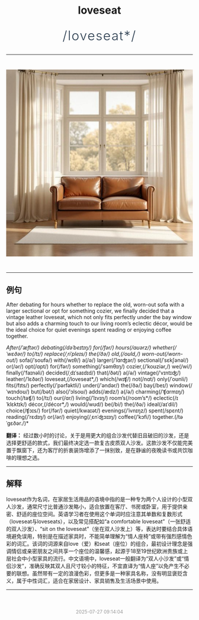 <div align="center">

# loveseat

<div style="margin: 30px 0;">
<h1 style="font-size: 2.5em; font-weight: 300; letter-spacing: 2px; margin: 0; color: #2c3e50;">
/loveseat*/
</h1>
</div>

</div>

---

<div align="center" style="margin: 40px 0;">

![loveseat](images/loveseat.png)

</div>

---

## 例句

After debating for hours whether to replace the old, worn-out sofa with a larger sectional or opt for something cozier, we finally decided that a vintage leather loveseat, which not only fits perfectly under the bay window but also adds a charming touch to our living room’s eclectic décor, would be the ideal choice for quiet evenings spent reading or enjoying coffee together.

*After(/ˈæftər/) debating(/dəˈbeɪtɪŋ/) for(/fər/) hours(/aʊərz/) whether(/ˈwɛðər/) to(/tɪ/) replace(/ˌriˈpleɪs/) the(/ðə/) old,(/oʊld,/) worn-out(/worn-out*/) sofa(/ˈsoʊfə/) with(/wɪθ/) a(/ə/) larger(/ˈlɑrʤər/) sectional(/ˈsɛkʃənəl/) or(/ər/) opt(/ɑpt/) for(/fər/) something(/ˈsəmθɪŋ/) cozier,(/ˈkoʊziər,/) we(/wi/) finally(/ˈfaɪnəli/) decided(/ˌdɪˈsaɪdɪd/) that(/ðət/) a(/ə/) vintage(/ˈvɪntɪʤ/) leather(/ˈlɛðər/) loveseat,(/loveseat*,/) which(/wɪʧ/) not(/nɑt/) only(/ˈoʊnli/) fits(/fɪts/) perfectly(/ˈpərfəktli/) under(/ˈəndər/) the(/ðə/) bay(/beɪ/) window(/ˈwɪndoʊ/) but(/bət/) also(/ˈɔlsoʊ/) adds(/ædz/) a(/ə/) charming(/ˈʧɑrmɪŋ/) touch(/təʧ/) to(/tɪ/) our(/ɑr/) living(/ˈlɪvɪŋ/) room’s(/room’s*/) eclectic(/ɪˈklɛktɪk/) décor,(/décor*,/) would(/wʊd/) be(/bi/) the(/ðə/) ideal(/aɪˈdil/) choice(/ʧɔɪs/) for(/fər/) quiet(/kwaɪət/) evenings(/ˈivnɪŋz/) spent(/spɛnt/) reading(/ˈrɛdɪŋ/) or(/ər/) enjoying(/ˌɛnˈʤɔɪɪŋ/) coffee(/ˈkɔfi/) together.(/təˈgɛðər./)*

**翻译：** 经过数小时的讨论，关于是用更大的组合沙发代替旧且破旧的沙发，还是选择更舒适的款式，我们最终决定选一款复古皮质双人沙发。这款沙发不仅能完美置于飘窗下，还为客厅的折衷装饰增添了一抹别致，是在静谧的夜晚读书或共饮咖啡的理想之选。

---

## 解释

loveseat作为名词，在家居生活用品的语境中指的是一种专为两个人设计的小型双人沙发，通常尺寸比普通沙发略小，适合放置在客厅、书房或卧室，用于提供亲密、舒适的座位空间。英语学习者在使用这个单词时应注意其单数和复数形式（loveseat与loveseats），以及常见搭配如“a comfortable loveseat”（一张舒适的双人沙发）、“sit on the loveseat”（坐在双人沙发上）等，表达时要结合具体语境避免误用，特别是在描述家具时，不能简单理解为“情人座椅”或带有强烈感情色彩的词汇。该词的词源来自love（爱）和seat（座位）的组合，最初设计理念是强调情侣或亲密朋友之间共享一个座位的温馨感，起源于18至19世纪欧洲贵族或上层社会中小型家具的流行。中文语境中，loveseat一般翻译为“双人小沙发”或“情侣沙发”，准确反映其双人且尺寸较小的特征，不宜直译为“情人座”以免产生不必要的联想。虽然带有一定的浪漫色彩，但更多是一种家具名称，没有明显褒贬含义，属于中性词汇，适合在家居设计、家具销售及生活场景中使用。


---

<div align="center" style="margin-top: 50px;">
<small style="color: #999; font-size: 0.9em;">2025-07-27 09:14:04</small>
</div>
